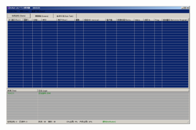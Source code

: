 ![Screenshot](https://raw.githubusercontent.com/Cryakl/Ultimate-RAT-Collection/refs/heads/main/DcRat/Mods/DcRat%20v1.0.7%20%e4%b8%aa%e4%ba%ba%e4%bf%ae%e6%94%b9%e7%89%88/Screenshot.png)
